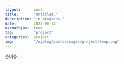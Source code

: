 ```yaml
---
layout:      post
title:       "Untitled."
description: "in progress."
date:        2023-08-13
usemathjax:  true
tag:         "project"
categories:  project
img:         "/myblog/posts/images/project/temp.png"
---
```


준비중...

<!-- <figure>
    <img class="title-image" src="{{site.image_location}}/project/temp.png" alt="thumbnail img">
</figure> -->